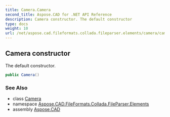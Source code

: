 ```yaml
---
title: Camera.Camera
second_title: Aspose.CAD for .NET API Reference
description: Camera constructor. The default constructor
type: docs
weight: 10
url: /net/aspose.cad.fileformats.collada.fileparser.elements/camera/camera/
---
```

## Camera constructor

The default constructor.

```csharp
public Camera()
```

### See Also

* class [Camera](../)
* namespace [Aspose.CAD.FileFormats.Collada.FileParser.Elements](../../camera/)
* assembly [Aspose.CAD](../../../)


